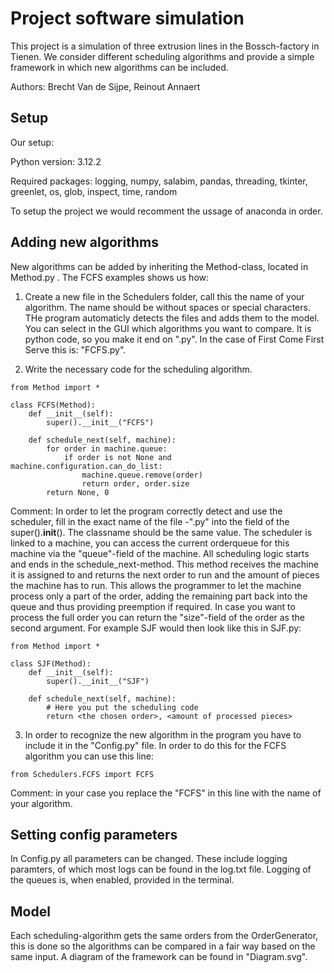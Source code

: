 # Project software simulation

This project is a simulation of three extrusion lines in the Bossch-factory in Tienen. We consider different scheduling algorithms and provide a simple framework in which new algorithms can be included.

Authors:
Brecht Van de Sijpe,
Reinout Annaert

## Setup
Our setup:

Python version: 3.12.2

Required packages: logging, numpy, salabim, pandas, threading, tkinter, greenlet, os, glob, inspect, time, random

To setup the project we would recomment the ussage of anaconda in order.

## Adding new algorithms

New algorithms can be added by inheriting the Method-class, located in Method.py . The FCFS examples shows us how:

1. Create a new file in the Schedulers folder, call this the name of your algorithm. The name should be without spaces or special characters. THe program automaticly detects the files and adds them to the model. You can select in the GUI which algorithms you want to compare. It is python code, so you make it end on ".py". In the case of First Come First Serve this is: "FCFS.py".

2. Write the necessary code for the scheduling algorithm.

```
from Method import *

class FCFS(Method):
    def __init__(self):
        super().__init__("FCFS")
        
    def schedule_next(self, machine):
        for order in machine.queue:
            if order is not None and machine.configuration.can_do_list:
                machine.queue.remove(order)
                return order, order.size
        return None, 0
```

Comment: In order to let the program correctly detect and use the scheduler, fill in the exact name of the file -".py" into the field of the super().__init__(<name>). The classname should be the same value. The scheduler is linked to a machine, you can access the current orderqueue for this machine via the "queue"-field of the machine. All scheduling logic starts and ends in the schedule_next-method. This method receives the machine it is assigned to and returns the next order to run and the amount of  pieces the machine has to run. This allows the programmer to let the machine process only a part of the order, adding the remaining part back into the queue and thus providing preemption if required. In case you want to process the full order you can return the "size"-field of the order as the second argument. For example SJF would then look like this in SJF.py:

```
from Method import *

class SJF(Method):
    def __init__(self):
        super().__init__("SJF")
        
    def schedule_next(self, machine):
        # Here you put the scheduling code
        return <the chosen order>, <amount of processed pieces>
```

3. In order to recognize the new algorithm in the program you have to include it in the "Config.py" file. In order to do this for the FCFS algorithm you can use this line:

```
from Schedulers.FCFS import FCFS
```

Comment: in your case you replace the "FCFS" in this line with the name of your algorithm.

## Setting config parameters

In Config.py all parameters can be changed. These include logging paramters, of which most logs can be found in the log.txt file. Logging of the queues is, when enabled, provided in the terminal.

## Model

Each scheduling-algorithm gets the same orders from the OrderGenerator, this is done so the algorithms can be compared in a fair way based on the same input. A diagram of the framework can be found in "Diagram.svg".